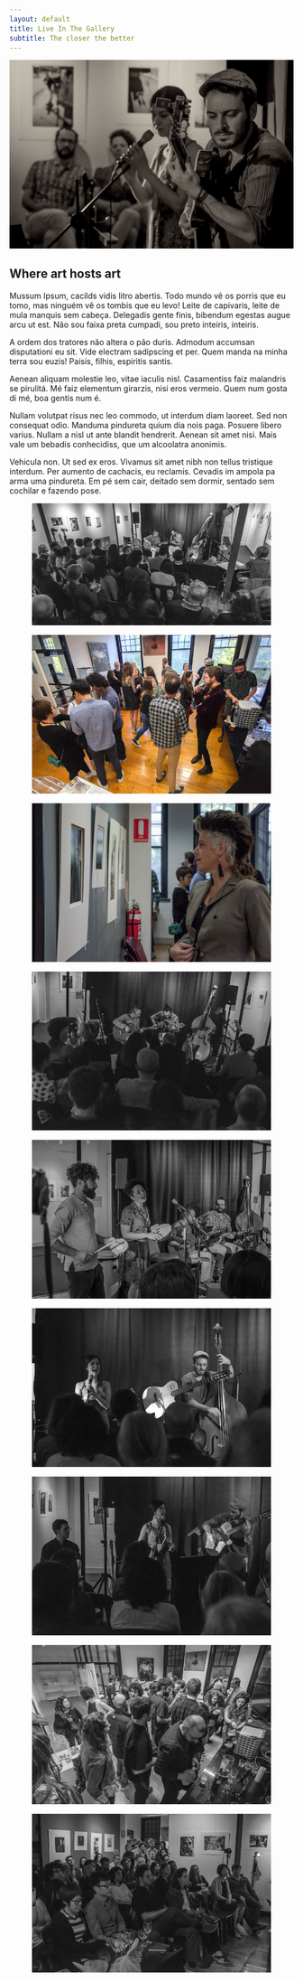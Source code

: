```yaml
---
layout: default
title: Live In The Gallery
subtitle: The closer the better
---
```


<img class="img-fluid float-right" src="images/live_in_the_gallery_side.jpg" />

## Where art hosts art

<p>
Mussum Ipsum, cacilds vidis litro abertis. Todo mundo vê os porris que eu tomo, mas ninguém vê os tombis que eu levo! Leite de capivaris, leite de mula manquis sem cabeça. Delegadis gente finis, bibendum egestas augue arcu ut est. Não sou faixa preta cumpadi, sou preto inteiris, inteiris.
</p>
<p>
A ordem dos tratores não altera o pão duris. Admodum accumsan disputationi eu sit. Vide electram sadipscing et per. Quem manda na minha terra sou euzis! Paisis, filhis, espiritis santis.
</p>
<p>
Aenean aliquam molestie leo, vitae iaculis nisl. Casamentiss faiz malandris se pirulitá. Mé faiz elementum girarzis, nisi eros vermeio. Quem num gosta di mé, boa gentis num é.
</p>
<p>
Nullam volutpat risus nec leo commodo, ut interdum diam laoreet. Sed non consequat odio. Manduma pindureta quium dia nois paga. Posuere libero varius. Nullam a nisl ut ante blandit hendrerit. Aenean sit amet nisi. Mais vale um bebadis conhecidiss, que um alcoolatra anonimis.
</p>
<p>
Vehicula non. Ut sed ex eros. Vivamus sit amet nibh non tellus tristique interdum. Per aumento de cachacis, eu reclamis. Cevadis im ampola pa arma uma pindureta. Em pé sem cair, deitado sem dormir, sentado sem cochilar e fazendo pose.
</p>
   
<div class="row">
  <figure class=" col-lg-12 col-md-12">
      <img class="img-fluid w-100" src="images/live_in_the_gallery_crowd.jpg">
  </figure>
  <figure class=" col-lg-6 col-md-6">
      <img class="img-fluid" src="images/live_in_the_gallery_1.jpg">
  </figure>
  <figure class=" col-lg-6 col-md-6">
      <img class="img-fluid" src="images/live_in_the_gallery_2.jpg">
  </figure>
  <figure class=" col-lg-6 col-md-6">
      <img class="img-fluid" src="images/live_in_the_gallery_3.jpg">
  </figure>
  <figure class=" col-lg-6 col-md-6">
      <img class="img-fluid" src="images/live_in_the_gallery_4.jpg">
  </figure>
  <figure class=" col-lg-6 col-md-6">
      <img class="img-fluid" src="images/live_in_the_gallery_5.jpg">
  </figure>
  <figure class=" col-lg-6 col-md-6">
      <img class="img-fluid" src="images/live_in_the_gallery_6.jpg">
  </figure>
  <figure class=" col-lg-6 col-md-6">
      <img class="img-fluid" src="images/live_in_the_gallery_7.jpg">
  </figure>
  <figure class=" col-lg-6 col-md-6">
      <img class="img-fluid" src="images/live_in_the_gallery_8.jpg">
  </figure>
</div>
